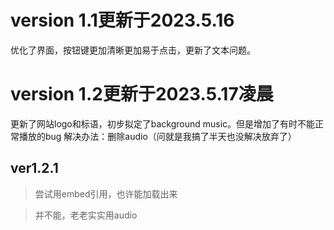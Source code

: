 # version 1.1更新于2023.5.16 
优化了界面，按钮键更加清晰更加易于点击，更新了文本问题。
# version 1.2更新于2023.5.17凌晨
更新了网站logo和标语，初步拟定了background music。但是增加了有时不能正常播放的bug 解决办法：删除audio（问就是我搞了半天也没解决放弃了）
## ver1.2.1
>尝试用embed引用，也许能加载出来

>并不能，老老实实用audio
